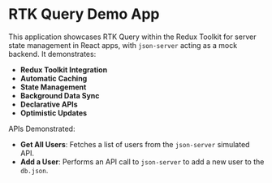 # RTK Query Demo App

This application showcases RTK Query within the Redux Toolkit for server state management in React apps, with `json-server` acting as a mock backend. It demonstrates:

- **Redux Toolkit Integration** 
- **Automatic Caching**
- **State Management**
- **Background Data Sync**
- **Declarative APIs**
- **Optimistic Updates**

APIs Demonstrated:

- **Get All Users**: Fetches a list of users from the `json-server` simulated API.
- **Add a User**: Performs an API call to `json-server` to add a new user to the `db.json`.

